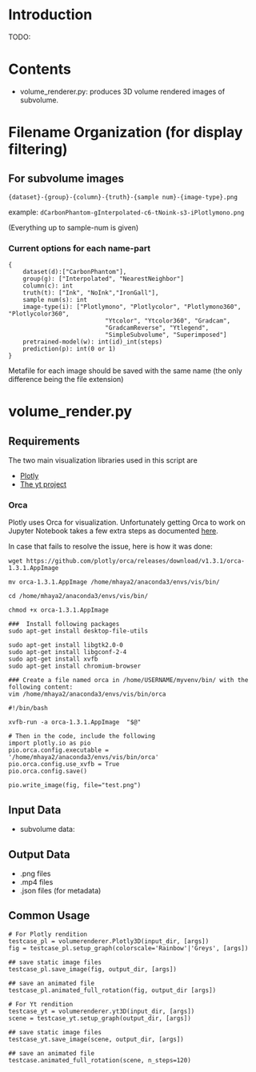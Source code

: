 # Introduction
TODO:

# Contents
* volume_renderer.py: produces 3D volume rendered images of subvolume.

# Filename Organization (for display filtering)
## For subvolume images 
```
{dataset}-{group}-{column}-{truth}-{sample num}-{image-type}.png
```
example: `dCarbonPhantom-gInterpolated-c6-tNoink-s3-iPlotlymono.png`

(Everything up to sample-num is given)


### Current options for each name-part
```
{
	dataset(d):["CarbonPhantom"],
	group(g): ["Interpolated", "NearestNeighbor"]
	column(c): int
	truth(t): ["Ink", "NoInk","IronGall"],
	sample num(s): int
	image-type(i): ["Plotlymono", "Plotlycolor", "Plotlymono360", "Plotlycolor360",
						   "Ytcolor", "Ytcolor360", "Gradcam", 
						   "GradcamReverse", "Ytlegend",
						   "SimpleSubvolume", "Superimposed"]
	pretrained-model(w): int(id)_int(steps)
	prediction(p): int(0 or 1)
}
```
Metafile for each image should be saved with the same name (the only difference being
the file extension)

# volume_render.py 

## Requirements
The two main visualization libraries used in this script are
* [Plotly](https://plotly.com/python/3d-volume-plots/)
* [The yt project](https://yt-project.org/doc/visualizing/volume_rendering.html)

### Orca
Plotly uses Orca for visualization. Unfortunately getting Orca to work on Jupyter
Notebook takes a few extra steps as documented [here](https://plotly.com/python/orca-management/).

In case that fails to resolve the issue, here is how it was done: 

```
wget https://github.com/plotly/orca/releases/download/v1.3.1/orca-1.3.1.AppImage

mv orca-1.3.1.AppImage /home/mhaya2/anaconda3/envs/vis/bin/

cd /home/mhaya2/anaconda3/envs/vis/bin/

chmod +x orca-1.3.1.AppImage

###  Install following packages
sudo apt-get install desktop-file-utils

sudo apt-get install libgtk2.0-0 
sudo apt-get install libgconf-2-4 
sudo apt-get install xvfb
sudo apt-get install chromium-browser

### Create a file named orca in /home/USERNAME/myvenv/bin/ with the following content:
vim /home/mhaya2/anaconda3/envs/vis/bin/orca

#!/bin/bash

xvfb-run -a orca-1.3.1.AppImage  "$@"

# Then in the code, include the following
import plotly.io as pio
pio.orca.config.executable = '/home/mhaya2/anaconda3/envs/vis/bin/orca'
pio.orca.config.use_xvfb = True
pio.orca.config.save()

pio.write_image(fig, file="test.png")

```

## Input Data
* subvolume data: 

## Output Data
* .png files
* .mp4 files
* .json files (for metadata)

## Common Usage
```
# For Plotly rendition
testcase_pl = volumerenderer.Plotly3D(input_dir, [args])
fig = testcase_pl.setup_graph(colorscale='Rainbow'|'Greys', [args])

## save static image files
testcase_pl.save_image(fig, output_dir, [args])

## save an animated file
testcase_pl.animated_full_rotation(fig, output_dir [args])

# For Yt rendition
testcase_yt = volumerenderer.yt3D(input_dir, [args])
scene = testcase_yt.setup_graph(output_dir, [args])

## save static image files
testcase_yt.save_image(scene, output_dir, [args])

## save an animated file
testcase.animated_full_rotation(scene, n_steps=120)
```


